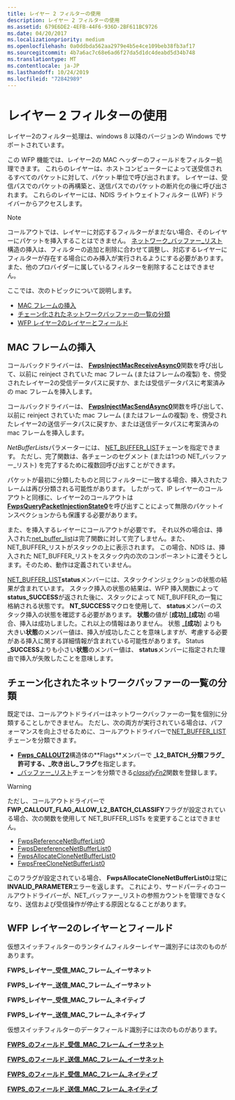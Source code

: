 ```yaml
---
title: レイヤー 2 フィルターの使用
description: レイヤー 2 フィルターの使用
ms.assetid: 679E6DE2-4EFB-44F6-936D-2BF611BC9726
ms.date: 04/20/2017
ms.localizationpriority: medium
ms.openlocfilehash: 0a0ddbda562aa2979e4b5e4ce109beb38fb3af17
ms.sourcegitcommit: 4b7a6ac7c68e6ad6f27da5d1dc4deabd5d34b748
ms.translationtype: MT
ms.contentlocale: ja-JP
ms.lasthandoff: 10/24/2019
ms.locfileid: "72842989"
---
```

# <a name="using-layer-2-filtering"></a>レイヤー 2 フィルターの使用

レイヤー2のフィルター処理は、windows 8 以降のバージョンの Windows でサポートされています。

この WFP 機能では、レイヤー2の MAC ヘッダーのフィールドをフィルター処理できます。 これらのレイヤーは、ホストコンピューターによって送受信されるすべてのパケットに対して、パケット単位で呼び出されます。 レイヤーは、受信パスでのパケットの再構築と、送信パスでのパケットの断片化の後に呼び出されます。 これらのレイヤーには、NDIS ライトウェイトフィルター (LWF) ドライバーからアクセスします。

> [!NOTE]
> コールアウトでは、レイヤーに対応するフィルターがまだない場合、そのレイヤーにパケットを挿入することはできません。 [ネットワーク\_バッファー\_リスト](net-buffer-list-structure.md)構造の挿入は、フィルターの追加と削除に合わせて調整し、対応するレイヤーにフィルターが存在する場合にのみ挿入が実行されるようにする必要があります。 また、他のプロバイダーに属しているフィルターを削除することはできません。 

ここでは、次のトピックについて説明します。

-   [MAC フレームの挿入](#injecting-mac-frames)
-   [チェーン化されたネットワークバッファーの一覧の分類](#classifying-chained-network-buffer-lists)
-   [WFP レイヤー2のレイヤーとフィールド](#wfp-layer-2-layers-and-fields)

## <a name="injecting-mac-frames"></a>MAC フレームの挿入

コールバックドライバーは、 [**FwpsInjectMacReceiveAsync0**](https://docs.microsoft.com/windows-hardware/drivers/ddi/fwpsk/nf-fwpsk-fwpsinjectmacreceiveasync0)関数を呼び出して、以前に reinject されていた mac フレーム (またはフレームの複製) を、傍受されたレイヤー2の受信データパスに戻すか、または受信データパスに考案済みの mac フレームを挿入します。

コールバックドライバーは、 [**FwpsInjectMacSendAsync0**](https://docs.microsoft.com/windows-hardware/drivers/ddi/fwpsk/nf-fwpsk-fwpsinjectmacsendasync0)関数を呼び出して、以前に reinject されていた mac フレーム (またはフレームの複製) を、傍受されたレイヤー2の送信データパスに戻すか、または送信データパスに考案済みの mac フレームを挿入します。

*NetBufferLists*パラメーターには、 [NET\_BUFFER\_LIST](net-buffer-list-structure.md)チェーンを指定できます。 ただし、完了関数は、各チェーンのセグメント (または1つの NET\_バッファー\_リスト) を完了するために複数回呼び出すことができます。

パケットが最初に分類したものと同じフィルターに一致する場合、挿入されたフレームは再び分類される可能性があります。 したがって、IP レイヤーのコールアウトと同様に、レイヤー2のコールアウトは[**FwpsQueryPacketInjectionState0**](https://docs.microsoft.com/windows-hardware/drivers/ddi/fwpsk/nf-fwpsk-fwpsquerypacketinjectionstate0)を呼び出すことによって無限のパケットインスペクションからも保護する必要があります。

また、を挿入するレイヤーにコールアウトが必要です。 それ以外の場合は、挿入された[net\_buffer\_list](net-buffer-list-structure.md)は完了関数に対して完了しません。また、NET\_BUFFER\_リストがスタックの上に表示されます。 この場合、NDIS は、挿入された NET\_BUFFER\_リストをスタック内の次のコンポーネントに渡そうとします。そのため、動作は定義されていません。

[NET\_BUFFER\_LIST](net-buffer-list-structure.md)**status**メンバーには、スタックインジェクションの状態の結果が含まれています。 スタック挿入の状態の結果は、WFP 挿入関数によって**status\_SUCCESS**が返された後に、スタックによって NET\_BUFFER\_の一覧に格納される状態です。 **NT\_SUCCESS**マクロを使用して、 **status**メンバーのスタック挿入の状態を確認する必要があります。 **状態**の値が [**成功]\_[成功**] の場合、挿入は成功しました。これ以上の情報はありません。 状態 **\_[成功**] よりも大きい**状態**のメンバー値は、挿入が成功したことを意味しますが、考慮する必要がある挿入に関する詳細情報が含まれている可能性があります。 Status **\_SUCCESS**よりも小さい**状態**のメンバー値は、 **status**メンバーに指定された理由で挿入が失敗したことを意味します。

## <a name="classifying-chained-network-buffer-lists"></a>チェーン化されたネットワークバッファーの一覧の分類

既定では、コールアウトドライバーはネットワークバッファーの一覧を個別に分類することしかできません。 ただし、次の両方が実行されている場合は、パフォーマンスを向上させるために、コールアウトドライバーで[NET\_BUFFER\_LIST](net-buffer-list-structure.md)チェーンを分類できます。

-   [**Fwps\_CALLOUT2**](https://docs.microsoft.com/windows-hardware/drivers/ddi/fwpsk/ns-fwpsk-fwps_callout2_)構造体の**Flags**メンバーで **\_L2\_BATCH\_分類フラグ\_許可する、\_吹き出し\_フラグ**を指定します。
-   [\_バッファー\_リスト](net-buffer-list-structure.md)チェーンを分類できる[*classifyFn2*](https://docs.microsoft.com/windows-hardware/drivers/ddi/fwpsk/nc-fwpsk-fwps_callout_classify_fn2)関数を登録します。

> [!WARNING]
> ただし、コールアウトドライバーで**FWP_CALLOUT_FLAG_ALLOW_L2_BATCH_CLASSIFY**フラグが設定されている場合、次の関数を使用して NET_BUFFER_LISTs を変更することはできません。
> 
> - [FwpsReferenceNetBufferList0](https://docs.microsoft.com/windows-hardware/drivers/ddi/fwpsk/nf-fwpsk-fwpsreferencenetbufferlist0)
> - [FwpsDereferenceNetBufferList0](https://docs.microsoft.com/windows-hardware/drivers/ddi/fwpsk/nf-fwpsk-fwpsdereferencenetbufferlist0)
> - [FwpsAllocateCloneNetBufferList0](https://docs.microsoft.com/windows-hardware/drivers/ddi/fwpsk/nf-fwpsk-fwpsallocateclonenetbufferlist0)
> - [FwpsFreeCloneNetBufferList0](https://docs.microsoft.com/windows-hardware/drivers/ddi/fwpsk/nf-fwpsk-fwpsfreeclonenetbufferlist0)
>
> このフラグが設定されている場合、 **FwpsAllocateCloneNetBufferList0**は常に**INVALID_PARAMETER**エラーを返します。 これにより、サードパーティのコールアウトドライバーが、NET\_バッファー\_リストの参照カウントを管理できなくなり、送信および受信操作が停止する原因となることがあります。

## <a name="wfp-layer-2-layers-and-fields"></a>WFP レイヤー2のレイヤーとフィールド

仮想スイッチフィルターのランタイムフィルターレイヤー識別子には次のものがあります。

**FWPS\_レイヤー\_受信\_MAC\_フレーム\_イーサネット**

**FWPS\_レイヤー\_送信\_MAC\_フレーム\_イーサネット**

**FWPS\_レイヤー\_受信\_MAC\_フレーム\_ネイティブ**

**FWPS\_レイヤー\_送信\_MAC\_フレーム\_ネイティブ**

仮想スイッチフィルターのデータフィールド識別子には次のものがあります。

[**FWPS\_のフィールド\_受信\_MAC\_フレーム\_イーサネット**](https://docs.microsoft.com/windows-hardware/drivers/ddi/fwpsk/ne-fwpsk-fwps_fields_inbound_mac_frame_ethernet_)

[**FWPS\_のフィールド\_送信\_MAC\_フレーム\_イーサネット**](https://docs.microsoft.com/windows-hardware/drivers/ddi/fwpsk/ne-fwpsk-fwps_fields_outbound_mac_frame_ethernet_)

[**FWPS\_のフィールド\_受信\_MAC\_フレーム\_ネイティブ**](https://docs.microsoft.com/windows-hardware/drivers/ddi/fwpsk/ne-fwpsk-fwps_fields_inbound_mac_frame_native_)

[**FWPS\_のフィールド\_送信\_MAC\_フレーム\_ネイティブ**](https://docs.microsoft.com/windows-hardware/drivers/ddi/fwpsk/ne-fwpsk-fwps_fields_outbound_mac_frame_native_)

 

 





